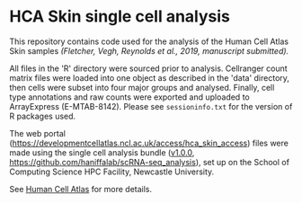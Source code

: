 # HCA Skin single cell analysis

This repository contains code used for the analysis of the Human Cell Atlas Skin samples *(Fletcher, Vegh, Reynolds et al., 2019, manuscript submitted).*

All files in the 'R' directory were sourced prior to analysis. Cellranger count matrix files were loaded into one object as described in the 'data' directory, then cells were subset into four major groups and analysed. Finally, cell type annotations and raw counts were exported and uploaded to ArrayExpress (E-MTAB-8142). Please see `sessioninfo.txt` for the version of R packages used.

The web portal (https://developmentcellatlas.ncl.ac.uk/access/hca_skin_access) files were made using the single cell analysis bundle ([v1.0.0](https://github.com/haniffalab/scRNA-seq_analysis/releases/tag/v1.0.0), https://github.com/haniffalab/scRNA-seq_analysis), set up on the School of Computing Science HPC Facility, Newcastle University.

See [Human Cell Atlas](https://www.humancellatlas.org) for more details.
